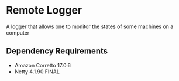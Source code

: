 # Remote Logger
A logger that allows one to monitor the states of some machines on a computer

## Dependency Requirements
   - Amazon Corretto 17.0.6
   - Netty 4.1.90.FINAL
